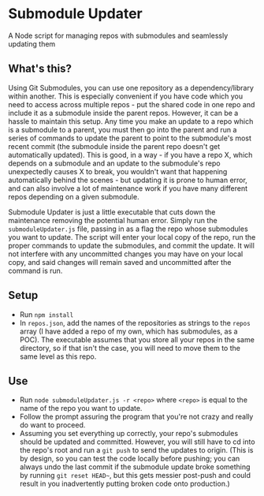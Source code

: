 # Submodule Updater
A Node script for managing repos with submodules and seamlessly updating them

## What's this?
Using Git Submodules, you can use one repository as a dependency/library within another. This is especially convenient if you have code which you need to access across multiple repos - put the shared code in one repo and include it as a submodule inside the parent repos. However, it can be a hassle to maintain this setup. Any time you make an update to a repo which is a submodule to a parent, you must then go into the parent and run a series of commands to update the parent to point to the submodule's most recent commit (the submodule inside the parent repo doesn't get automatically updated). This is good, in a way - if you have a repo X, which depends on a submodule and an update to the submodule's repo unexpectedly causes X to break, you wouldn't want that happening automatically behind the scenes - but updating it is prone to human error, and can also involve a lot of maintenance work if you have many different repos depending on a given submodule.

Submodule Updater is just a little executable that cuts down the maintenance removing the potential human error. Simply run the `submoduleUpdater.js` file, passing in as a flag the repo whose submodules you want to update. The script will enter your local copy of the repo, run the proper commands to update the submodules, and commit the update. It will not interfere with any uncommitted changes you may have on your local copy, and said changes will remain saved and uncommitted after the command is run.

## Setup

* Run `npm install`
* In `repos.json`, add the names of the repositories as strings to the `repos` array (I have added a repo of my own, which has submodules, as a POC). The executable assumes that you store all your repos in the same directory, so if that isn't the case, you will need to move them to the same level as this repo.

## Use

* Run `node submoduleUpdater.js -r <repo>` where `<repo>` is equal to the name of the repo you want to update.
* Follow the prompt assuring the program that you're not crazy and really do want to proceed.
* Assuming you set everything up correctly, your repo's submodules should be updated and committed. However, you will still have to cd into the repo's root and run a `git push` to send the updates to origin. (This is by design, so you can test the code locally before pushing; you can always undo the last commit if the submodule update broke something by running `git reset HEAD~`, but this gets messier post-push and could result in you inadvertently putting broken code onto production.)
